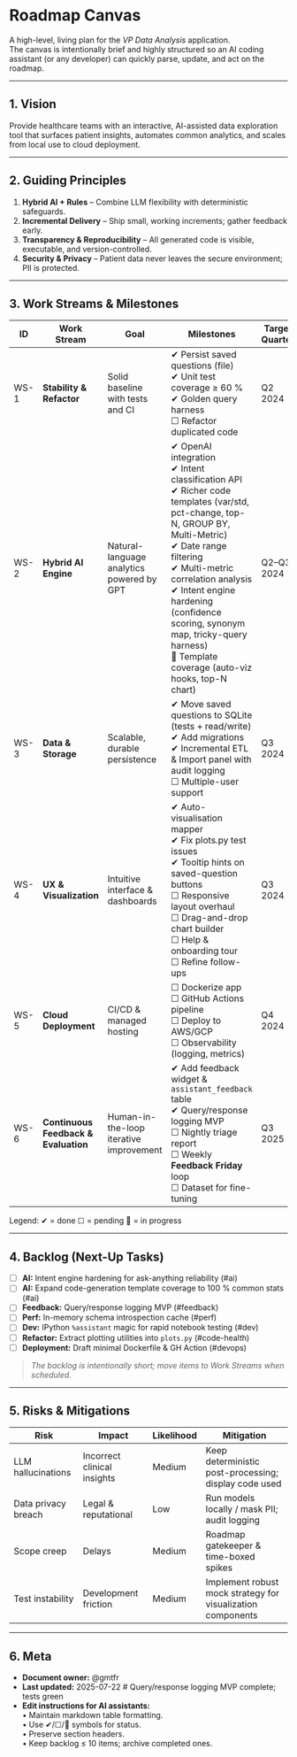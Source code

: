 # Roadmap Canvas

A high-level, living plan for the *VP Data Analysis* application.  
The canvas is intentionally brief and highly structured so an AI coding assistant (or any developer) can quickly parse, update, and act on the roadmap.

---
## 1. Vision
Provide healthcare teams with an interactive, AI-assisted data exploration tool that surfaces patient insights, automates common analytics, and scales from local use to cloud deployment.

---
## 2. Guiding Principles
1. **Hybrid AI + Rules** – Combine LLM flexibility with deterministic safeguards.
2. **Incremental Delivery** – Ship small, working increments; gather feedback early.
3. **Transparency & Reproducibility** – All generated code is visible, executable, and version-controlled.
4. **Security & Privacy** – Patient data never leaves the secure environment; PII is protected.

---
## 3. Work Streams & Milestones
| ID | Work Stream | Goal | Milestones | Target Quarter |
|----|-------------|------|------------|----------------|
| WS-1 | **Stability & Refactor** | Solid baseline with tests and CI | ✔ Persist saved questions (file) <br> ✔ Unit test coverage ≥ 60 % <br> ✔ Golden query harness <br> ☐ Refactor duplicated code | Q2 2024 |
| WS-2 | **Hybrid AI Engine** | Natural-language analytics powered by GPT | ✔ OpenAI integration <br> ✔ Intent classification API <br> ✔ Richer code templates (var/std, pct-change, top-N, GROUP BY, Multi-Metric) <br> ✔ Date range filtering <br> ✔ Multi-metric correlation analysis <br> ✔ Intent engine hardening (confidence scoring, synonym map, tricky-query harness) <br> 🔄 Template coverage (auto-viz hooks, top-N chart) | Q2–Q3 2024 |
| WS-3 | **Data & Storage** | Scalable, durable persistence | ✔ Move saved questions to SQLite (tests + read/write) <br> ✔ Add migrations <br> ✔ Incremental ETL & Import panel with audit logging <br> ☐ Multiple-user support | Q3 2024 |
| WS-4 | **UX & Visualization** | Intuitive interface & dashboards | ✔ Auto-visualisation mapper <br> ✔ Fix plots.py test issues <br> ✔ Tooltip hints on saved-question buttons <br> ☐ Responsive layout overhaul <br> ☐ Drag-and-drop chart builder <br> ☐ Help & onboarding tour <br> ☐ Refine follow-ups | Q3 2024 |
| WS-5 | **Cloud Deployment** | CI/CD & managed hosting | ☐ Dockerize app <br> ☐ GitHub Actions pipeline <br> ☐ Deploy to AWS/GCP <br> ☐ Observability (logging, metrics) | Q4 2024 |
| WS-6 | **Continuous Feedback & Evaluation** | Human-in-the-loop iterative improvement | ✔ Add feedback widget & `assistant_feedback` table <br> ✔ Query/response logging MVP <br> ☐ Nightly triage report <br> ☐ Weekly **Feedback Friday** loop <br> ☐ Dataset for fine-tuning | Q3 2025 |

Legend: ✔ = done ☐ = pending 🔄 = in progress

---
## 4. Backlog (Next-Up Tasks)
- [ ] **AI:** Intent engine hardening for ask-anything reliability (#ai)
- [ ] **AI:** Expand code-generation template coverage to 100 % common stats (#ai)
- [ ] **Feedback:** Query/response logging MVP (#feedback)
- [ ] **Perf:** In-memory schema introspection cache (#perf)
- [ ] **Dev:** IPython `%assistant` magic for rapid notebook testing (#dev)
- [ ] **Refactor:** Extract plotting utilities into `plots.py` (#code-health)
- [ ] **Deployment:** Draft minimal Dockerfile & GH Action (#devops)

> _The backlog is intentionally short; move items to Work Streams when scheduled._

---
## 5. Risks & Mitigations
| Risk | Impact | Likelihood | Mitigation |
|------|--------|------------|------------|
| LLM hallucinations | Incorrect clinical insights | Medium | Keep deterministic post-processing; display code used |
| Data privacy breach | Legal & reputational | Low | Run models locally / mask PII; audit logging |
| Scope creep | Delays | Medium | Roadmap gatekeeper & time-boxed spikes |
| Test instability | Development friction | Medium | Implement robust mock strategy for visualization components |

---
## 6. Meta
- **Document owner:** @gmtfr  
- **Last updated:** 2025-07-22 # Query/response logging MVP complete; tests green
- **Edit instructions for AI assistants:**  
  • Maintain markdown table formatting.  
  • Use ✔/☐/🔄 symbols for status.  
  • Preserve section headers.  
  • Keep backlog ≤ 10 items; archive completed ones. 